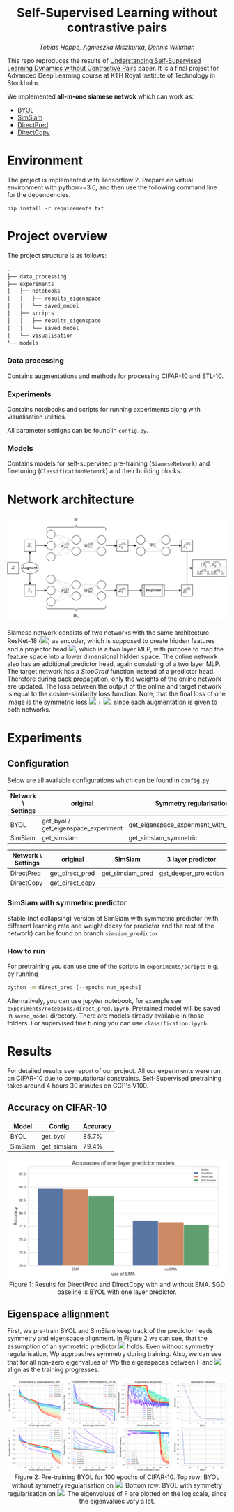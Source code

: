 <h1 align="center">
  <b>Self-Supervised Learning without contrastive pairs</b><br>
</h1>

<p align="center">
  <i>Tobias Höppe, Agnieszka Miszkurka, Dennis Wilkman</i><br>
</p>

This repo reproduces the results of [Understanding Self-Supervised Learning Dynamics without Contrastive Pairs](https://arxiv.org/pdf/2102.06810.pdf) paper. It is a final project for Advanced Deep Learning course at KTH Royal Institute of Technology in Stockholm.

We implemented <b>all-in-one siamese netwok</b> which can work as:

* [BYOL](https://arxiv.org/pdf/2006.07733v3.pdf)
* [SimSiam](https://arxiv.org/pdf/2011.10566.pdf)
* [DirectPred](https://arxiv.org/pdf/2102.06810.pdf)
* [DirectCopy](https://arxiv.org/pdf/2110.04947.pdf)


# Environment

The project is implemented with Tensorflow 2. Prepare an virtual environment with python>=3.6, and then use the following command line for the dependencies.

```
pip install -r requirements.txt
```

# Project overview

The project structure is as follows:

```bash
.
├── data_processing
├── experiments
│   ├── notebooks
│   │   ├── results_eigenspace
│   │   └── saved_model
│   ├── scripts
│   │   ├── results_eigenspace
│   │   └── saved_model
│   └── visualisation
└── models

```

### Data processing
 
Contains augmentations and methods for processing CIFAR-10 and STL-10.

### Experiments

Contains notebooks and scripts for running experiments along with visualisation utilities.

All parameter settigns can be found in `config.py`.

### Models

Contains models for self-supervised pre-training (`SiameseNetwork`) and finetuning 
(`ClassificationNetwork`) and their building blocks.

# Network architecture

![image info](./pictures/network.png)

Siamese network consists of two networks with the same architecture. ResNet-18 (<img src="https://render.githubusercontent.com/render/math?math=W^{x}_{enc}">) as encoder, which is supposed to create hidden features and a projector head <img src="https://render.githubusercontent.com/render/math?math=W^{x}_{pro}">, which is a two layer MLP, with purpose to map the feature space into a lower dimensional hidden space. The online network also has an additional predictor head, again consisting of a two layer MLP. The target network has a <i>StopGrad</i> function instead of a predictor head. Therefore during back propagation, only the weights of the online network are updated. The loss between the output of the online and target network is equal to the cosine-similarity loss function. Note, that the final loss of one image is the symmetric loss <img src="https://render.githubusercontent.com/render/math?math=\mathcal{L}(\hat{Z}^{(O)}_1, \hat{Z}^{(T)}_2) "> + <img src="https://render.githubusercontent.com/render/math?math=\mathcal{L}(\hat{Z}^{(O)}_2, \hat{Z}^{(T)}_1) ">, since each augmentation is given to both networks.

# Experiments

## Configuration 

Below are all available configurations which can be found in `config.py`.

|  Network \ Settings | original                             | Symmetry regularisation                 | One layer predictor  (original: two layers) |
|---------------------|--------------------------------------|-----------------------------------------|---------------------------------------------|
| BYOL                | get_byol / get_eigenspace_experiment | get_eigenspace_experiment_with_symmetry | get_byol_baseline                           |
| SimSiam             | get_simsiam                          | get_simsiam_symmetric                   | get_simsiam_baseline                        |


|  Network \ Settings | original        | SimSiam          | 3 layer predictor     |
|---------------------|-----------------|------------------|-----------------------|
| DirectPred          | get_direct_pred | get_simsiam_pred | get_deeper_projection |
| DirectCopy          | get_direct_copy |                  |                       |

### SimSiam with symmetric predictor

Stable (not collapsing) version of SimSiam with symmetric predictor (with different learning rate and weight decay for predictor and the rest of the network) can be found on branch 
`simsiam_predictor`.

### How to run 

For pretraining you can use one of the scripts in `experiments/scripts` e.g. by running

```bash
python -m direct_pred [--epochs num_epochs]
```

Alternatively, you can use jupyter notebook, for example see `experiments/notebooks/direct_pred.ipynb`.
Pretrained model will be saved in `saved_model` directory. There are models already available in those folders.
For supervised fine tuning you can use `classification.ipynb`. 


# Results

For detailed results see report of our project.
All our experiments were run on CIFAR-10 due to computational constraints. 
Self-Supervised pretraining takes around 4 hours 30 minutes on GCP's V100.

## Accuracy on CIFAR-10
<div align="center">

| Model | Config | Accuracy  |
|-------|---------|------------|
| BYOL | get_byol | 85.7% |
| SimSiam | get_simsiam | 79.4%|  


![image info](./pictures/results.png)
Figure 1: Results for DirectPred and DirectCopy with and without EMA. SGD baseline is BYOL with one layer predictor. 

</div>

## Eigenspace allignment

First, we pre-train BYOL and SimSiam keep track of the predictor heads symmetry and eigenspace
alignment. In Figure 2 we can see, that the assumption of an symmetric predictor <img src="https://render.githubusercontent.com/render/math?math=W_p "> holds. Even
without symmetry regularisation, Wp approaches symmetry during training. Also, we can see that for
all non-zero eigenvalues of Wp the eigenspaces between F and <img src="https://render.githubusercontent.com/render/math?math=W_p "> align as the training progresses.

<div align="center">

![image info](./pictures/byol.png)
Figure 2: Pre-training BYOL for 100 epochs of CIFAR-10. Top row: BYOL without symmetry
regularisation on <img src="https://render.githubusercontent.com/render/math?math=W_p ">. Bottom row: BYOL with symmetry regularisation on <img src="https://render.githubusercontent.com/render/math?math=W_p ">. The eigenvalues of
F are plotted on the log scale, since the eigenvalues vary a lot.
</div>